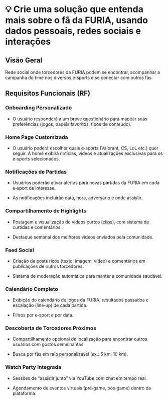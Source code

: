 # 💡 Crie uma solução que entenda mais sobre o fã da FURIA, usando dados pessoais, redes sociais e interações

## Visão Geral

Rede social onde torcedores da FURIA podem se encontrar, acompanhar a campanha do time nos diversos e‑sports e se conectar com outros fãs.

## Requisitos Funcionais (RF)

### Onboarding Personalizado

- O usuário responderá a um breve questionário para mapear suas preferências (jogos, papéis favoritos, tipos de conteúdo).

### Home Page Customizada

- O usuário poderá escolher quais e‑sports (Valorant, CS, LoL etc.) quer seguir.
A home exibirá notícias, vídeos e atualizações exclusivas para os e‑sports selecionados.

### Notificações de Partidas

- Usuários poderão ativar alertas para novas partidas da FURIA em cada e‑sport de interesse.

- As notificações incluirão data, hora, adversário e onde assistir.

### Compartilhamento de Highlights

- Postagem e visualização de vídeos curtos (clips), com sistema de curtidas e comentários.

- Destaque semanal dos melhores vídeos enviados pela comunidade.

### Feed Social

- Criação de posts ricos (texto, imagem, vídeo) e comentários em publicações de outros torcedores.

- Sistema de moderação automática para manter a comunidade saudável.

### Calendário Completo

- Exibição do calendário de jogos da FURIA, resultados passados e escalação (line‑up) de cada partida.

- Filtros por e‑sport e por data.

### Descoberta de Torcedores Próximos

- Compartilhamento opcional de localização para encontrar outros usuários com gostos semelhantes.

- Busca por fãs em raio personalizável (ex.: 5 km, 10 km).

### Watch Party Integrada

- Sessões de “assistir junto” via YouTube com chat em tempo real.

- Agendamento de eventos virtuais (pré‑game, pós‑game) dentro da plataforma.
